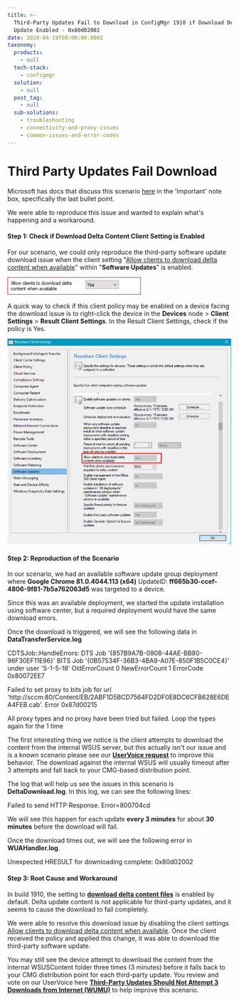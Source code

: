 ```yaml
---
title: >-
  Third-Party Updates Fail to Download in ConfigMgr 1910 if Download Delta
  Update Enabled - 0x80d02002
date: 2020-04-19T00:00:00.000Z
taxonomy:
  products:
    - null
  tech-stack:
    - configmgr
  solution:
    - null
  post_tag:
    - null
  sub-solutions:
    - troubleshooting
    - connectivity-and-proxy-issues
    - common-issues-and-error-codes
---
```


# Third Party Updates Fail Download

Microsoft has docs that discuss this scenario [here](https://docs.microsoft.com/en-us/mem/configmgr/sum/deploy-use/optimize-windows-10-update-delivery#bkmk_DO-1910) in the 'Important' note box, specifically the last bullet point.

We were able to reproduce this issue and wanted to explain what's happening and a workaround.

#### &#x20;Step 1: Check if Download Delta Content Client Setting is Enabled

For our scenario, we could only reproduce the third-party software update download issue when the client setting "[Allow clients to download delta content when available](https://docs.microsoft.com/en-us/configmgr/core/clients/deploy/about-client-settings#allow-clients-to-download-delta-content-when-available)" within "**Software Updates**" is enabled.

![SCCM download delta content enabled](/_images/download-delta-content-enabled-300x39.png "SCCM download delta content enabled")

A quick way to check if this client policy may be enabled on a device facing the download issue is to right-click the device in the **Devices** node > **Client Settings** > **Result Client Settings**. In the Result Client Settings, check if the policy is Yes.

![](/_images/download-delta-content-enabled-result.png)

#### &#x20;Step 2: Reproduction of the Scenario

In our scenario, we had an available software update group deployment where **Google Chrome 81.0.4044.113 (x64)** UpdateID: **ff665b30-ccef-4806-9f81-7b5a762063d5** was targeted to a device.

Since this was an available deployment, we started the update installation using software center, but a required deployment would have the same download errors.

Once the download is triggered, we will see the following data in **DataTransferService.log**

CDTSJob::HandleErrors: DTS Job '{857B9A7B-0908-44AE-BB80-96F30EF11E96}' BITS Job '{0B57534F-36B3-4BA9-A07E-850F1B5C0CE4}' under user 'S-1-5-18' OldErrorCount 0 NewErrorCount 1 ErrorCode 0x80072EE7

Failed to set proxy to bits job for url 'http://sccm:80/Content/EB/2ABF1D5BCD7564FD2DF0E8DC6CFB628E6DEA4FEB.cab'. Error 0x87d00215

All proxy types and no proxy have been tried but failed. Loop the types again for the 1 time

The first interesting thing we notice is the client attempts to download the content from the internal WSUS server, but this actually isn't our issue and is a known scenario please see our [**UserVoice request**](https://configurationmanager.uservoice.com/forums/300492-ideas/suggestions/40174429-third-party-updates-should-not-attempt-3-downloads) to improve this behavior. The download against the internal WSUS will usually timeout after 3 attempts and fall back to your CMG-based distribution point.

The log that will help us see the issues in this scenario is **DeltaDownload.log**. In this log, we can see the following lines:

Failed to send HTTP Response. Error=800704cd

We will see this happen for each update **every 3 minutes** for about **30 minutes** before the download will fail.

Once the download times out, we will see the following error in **WUAHandler.log**.

Unexpected HRESULT for downloading complete: 0x80d02002

#### &#x20;Step 3: Root Cause and Workaround

In build 1910, the setting to [**download delta content files**](https://docs.microsoft.com/en-us/configmgr/core/clients/deploy/about-client-settings#allow-clients-to-download-delta-content-when-available) is enabled by default. Delta update content is not applicable for third-party updates, and it seems to cause the download to fail completely.

We were able to resolve this download issue by disabling the client settings [Allow clients to download delta content when available](https://docs.microsoft.com/en-us/configmgr/core/clients/deploy/about-client-settings#allow-clients-to-download-delta-content-when-available). Once the client received the policy and applied this change, it was able to download the third-party software update.

You may still see the device attempt to download the content from the internal WSUSContent folder three times (3 minutes) before it falls back to your CMG distribution point for each third-party update. You review and vote on our UserVoice here [**Third-Party Updates Should Not Attempt 3 Downloads from Internet (WUMU)**](https://configurationmanager.uservoice.com/forums/300492-ideas/suggestions/40174429-third-party-updates-should-not-attempt-3-downloads) to help improve this scenario.